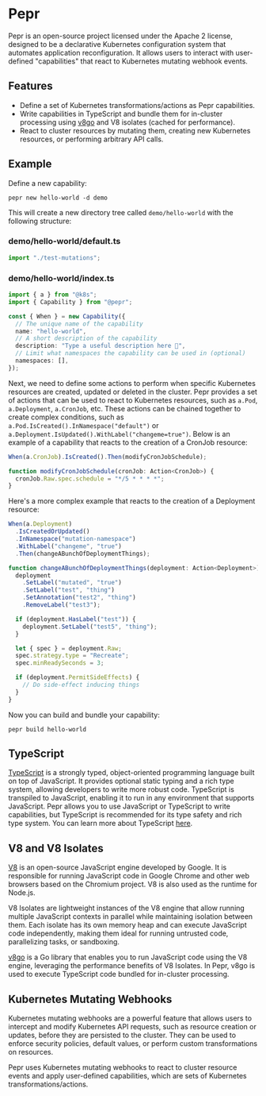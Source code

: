 # Pepr

Pepr is an open-source project licensed under the Apache 2 license, designed to be a declarative Kubernetes configuration system that automates application reconfiguration. It allows users to interact with user-defined "capabilities" that react to Kubernetes mutating webhook events.

## Features

- Define a set of Kubernetes transformations/actions as Pepr capabilities.
- Write capabilities in TypeScript and bundle them for in-cluster processing using [v8go](https://github.com/rogchap/v8go) and V8 isolates (cached for performance).
- React to cluster resources by mutating them, creating new Kubernetes resources, or performing arbitrary API calls.

## Example

Define a new capability:

```
pepr new hello-world -d demo
```

This will create a new directory tree called `demo/hello-world` with the following structure:

### demo/hello-world/default.ts

```typescript
import "./test-mutations";
```

### demo/hello-world/index.ts

```typescript
import { a } from "@k8s";
import { Capability } from "@pepr";

const { When } = new Capability({
  // The unique name of the capability
  name: "hello-world",
  // A short description of the capability
  description: "Type a useful description here 🦄",
  // Limit what namespaces the capability can be used in (optional)
  namespaces: [],
});
```

Next, we need to define some actions to perform when specific Kubernetes resources are created, updated or deleted in the cluster. Pepr provides a set of actions that can be used to react to Kubernetes resources, such as `a.Pod`, `a.Deployment`, `a.CronJob`, etc. These actions can be chained together to create complex conditions, such as `a.Pod.IsCreated().InNamespace("default")` or `a.Deployment.IsUpdated().WithLabel("changeme=true")`. Below is an example of a capability that reacts to the creation of a CronJob resource:

```typescript
When(a.CronJob).IsCreated().Then(modifyCronJobSchedule);

function modifyCronJobSchedule(cronJob: Action<CronJob>) {
  cronJob.Raw.spec.schedule = "*/5 * * * *";
}
```

Here's a more complex example that reacts to the creation of a Deployment resource:

```typescript
When(a.Deployment)
  .IsCreatedOrUpdated()
  .InNamespace("mutation-namespace")
  .WithLabel("changeme", "true")
  .Then(changeABunchOfDeploymentThings);

function changeABunchOfDeploymentThings(deployment: Action<Deployment>) {
  deployment
    .SetLabel("mutated", "true")
    .SetLabel("test", "thing")
    .SetAnnotation("test2", "thing")
    .RemoveLabel("test3");

  if (deployment.HasLabel("test")) {
    deployment.SetLabel("test5", "thing");
  }

  let { spec } = deployment.Raw;
  spec.strategy.type = "Recreate";
  spec.minReadySeconds = 3;

  if (deployment.PermitSideEffects) {
    // Do side-effect inducing things
  }
}
```

Now you can build and bundle your capability:

```
pepr build hello-world
```

## TypeScript

[TypeScript](https://www.typescriptlang.org/) is a strongly typed, object-oriented programming language built on top of JavaScript. It provides optional static typing and a rich type system, allowing developers to write more robust code. TypeScript is transpiled to JavaScript, enabling it to run in any environment that supports JavaScript. Pepr allows you to use JavaScript or TypeScript to write capabilities, but TypeScript is recommended for its type safety and rich type system. You can learn more about TypeScript [here](https://www.typescriptlang.org/docs/handbook/typescript-from-scratch.html).

## V8 and V8 Isolates

[V8](https://v8.dev/) is an open-source JavaScript engine developed by Google. It is responsible for running JavaScript code in Google Chrome and other web browsers based on the Chromium project. V8 is also used as the runtime for Node.js.

V8 Isolates are lightweight instances of the V8 engine that allow running multiple JavaScript contexts in parallel while maintaining isolation between them. Each isolate has its own memory heap and can execute JavaScript code independently, making them ideal for running untrusted code, parallelizing tasks, or sandboxing.

[v8go](https://github.com/rogchap/v8go) is a Go library that enables you to run JavaScript code using the V8 engine, leveraging the performance benefits of V8 Isolates. In Pepr, v8go is used to execute TypeScript code bundled for in-cluster processing.

## Kubernetes Mutating Webhooks

Kubernetes mutating webhooks are a powerful feature that allows users to intercept and modify Kubernetes API requests, such as resource creation or updates, before they are persisted to the cluster. They can be used to enforce security policies, default values, or perform custom transformations on resources.

Pepr uses Kubernetes mutating webhooks to react to cluster resource events and apply user-defined capabilities, which are sets of Kubernetes transformations/actions.
